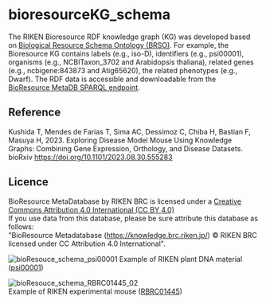 # bioresourceKG_schema
The RIKEN Bioresource RDF knowledge graph (KG) was developed based on [Biological Resource Schema Ontology (BRSO)](https://github.com/dbcls/brso). For example, the Bioresource KG contains labels (e.g., iso-D), identifiers (e.g., psi00001), organisms (e.g., NCBITaxon_3702 and Arabidopsis thaliana), related genes (e.g., ncbigene:843873 and Atig65620), the related phenotypes (e.g., Dwarf). The RDF data is accessible and downloadable from the [BioResource MetaDB SPARQL endpoint](https://knowledge.brc.riken.jp/sparql).  

## Reference
Kushida T, Mendes de Farias T, Sima AC, Dessimoz C, Chiba H, Bastian F, Masuya H, 2023. Exploring Disease Model Mouse Using Knowledge Graphs: Combining Gene Expression, Orthology, and Disease Datasets. bioRxiv https://doi.org/10.1101/2023.08.30.555283

## Licence
BioResource MetaDatabase by RIKEN BRC is licensed under a [Creative Commons Attribution 4.0 International (CC BY 4.0)](https://creativecommons.org/licenses/by/4.0/)  
If you use data from this database, please be sure attribute this database as follows:  
"BioResource Metadatabase (https://knowledge.brc.riken.jp/) © RIKEN BRC licensed under CC Attribution 4.0 International".  

![bioResouce_schema_psi00001](https://github.com/kushidat/bioresourceKG_schema/assets/1106622/f3a59b63-6e08-4847-b66d-3545d3daa4eb)
Example of RIKEN plant DNA material ([psi00001](https://plant.rtc.riken.jp/resource/psi/psi_detail.html?brcno=psi00001))  

![bioResouce_schema_RBRC01445_02](https://github.com/kushidat/bioresourceKG_schema/assets/1106622/8be6a85d-8af6-4586-b137-596c925e0d31)  
Example of RIKEN experimental mouse ([RBRC01445](https://knowledge.brc.riken.jp/resource/animal/card?__lang__=en&brc_no=RBRC01445))

